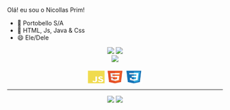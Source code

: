 Olá! eu sou o Nicollas Prim!

- 🔭 Portobello S/A
- 🌱 HTML, Js, Java & Css
- 😄 Ele/Dele

<div align="center">
  <div class="graficos">
    <img height="200em" src="https://github-readme-stats.vercel.app/api/?username=nicollasPrim&show_icons=true&theme=gotham">
    <img height="200em" src="https://github-readme-stats.vercel.app/api/top-langs/?username=nicollasPrim&theme=gotham&layout=donut">
  </div>
  <div>
    <img id="viewer" src="https://visitcount.itsvg.in/api?id=nicollasjprm&label=Profile%20Views&icon=5&pretty=true" style="width: 200px !important;">
  </div>

<div style="display: inline_block"><br>
  <img align="center" alt="Rafa-Js" height="30" width="40" src="https://raw.githubusercontent.com/devicons/devicon/master/icons/javascript/javascript-plain.svg">
  <img align="center" alt="Rafa-HTML" height="30" width="40" src="https://raw.githubusercontent.com/devicons/devicon/master/icons/html5/html5-original.svg">
  <img align="center" alt="Rafa-CSS" height="30" width="40" src="https://raw.githubusercontent.com/devicons/devicon/master/icons/css3/css3-original.svg">
</div>
<hr>
<div> 
  <a href="https://instagram.com/nicprim_" target="_blank"><img src="https://img.shields.io/badge/-Instagram-%23E4405F?style=for-the-badge&logo=instagram&logoColor=white" target="_blank"></a>
  <a href="https://www.linkedin.com/in/nicollas-josé-prim-19a64a30a" target="_blank"><img src="https://img.shields.io/badge/-LinkedIn-%230077B5?style=for-the-badge&logo=linkedin&logoColor=white" target="_blank"></a> 
  
</div>
